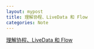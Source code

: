 ```yaml
---
layout: mypost
title: 理解协程、LiveData 和 Flow
categories: Note
---
```

[理解协程、LiveData 和 Flow](https://mp.weixin.qq.com/s?__biz=MzAwODY4OTk2Mg==&mid=2652053628&idx=2&sn=8e3470526484cc4b53d93e261a55adf4)

